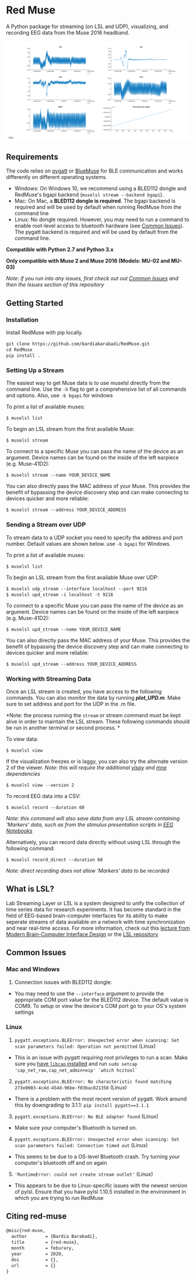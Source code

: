 
# Red Muse

A Python package for streaming (on LSL and UDP), visualizing, and recording EEG data from the Muse 2016 headband. 

![Blinks](BlinkSample.png)

## Requirements

The code relies on [pygatt](https://github.com/peplin/pygatt) or [BlueMuse](https://github.com/kowalej/BlueMuse/tree/master/Dist) for BLE communication and works differently on different operating systems.

- Windows: On Windows 10, we recommend using a BLED112 dongle and RedMuse's bgapi backend (`muselsl stream --backend bgapi`).
- Mac: On Mac, a **BLED112 dongle is required**. The bgapi backend is required and will be used by default when running RedMuse from the command line
- Linux: No dongle required. However, you may need to run a command to enable root-level access to bluetooth hardware (see [Common Issues](#linux)). The pygatt backend is required and will be used by default from the command line.

**Compatible with Python 2.7 and Python 3.x**

**Only compatible with Muse 2 and Muse 2016 (Models: MU-02 and MU-03)**

_Note: if you run into any issues, first check out out [Common Issues](#common-issues) and then the Issues section of this repository_

## Getting Started

### Installation

Install RedMuse with pip locally. 

    git clone https://github.com/bardiabarabadi/RedMuse.git
    cd RedMuse
    pip install .

### Setting Up a Stream

The easiest way to get Muse data is to use muselsl directly from the command line. Use the `-h` flag to get a comprehensive list of all commands and options. Also, use `-b bgapi` for windows

To print a list of available muses:

    $ muselsl list

To begin an LSL stream from the first available Muse:

    $ muselsl stream  

To connect to a specific Muse you can pass the name of the device as an argument. Device names can be found on the inside of the left earpiece (e.g. Muse-41D2):

    $ muselsl stream --name YOUR_DEVICE_NAME

You can also directly pass the MAC address of your Muse. This provides the benefit of bypassing the device discovery step and can make connecting to devices quicker and more reliable:

    $ muselsl stream --address YOUR_DEVICE_ADDRESS

### Sending a Stream over UDP

To stream data to a UDP socket you need to specify the address and port number. Default values are shown below. use `-b bgapi` for Windows.

To print a list of available muses:

    $ muselsl list

To begin an LSL stream from the first available Muse over UDP:

    $ muselsl udp_stream --interface localhost --port 9216
    $ muselsl upd_stream -i localhost -t 9216

To connect to a specific Muse you can pass the name of the device as an argument. Device names can be found on the inside of the left earpiece (e.g. Muse-41D2):

    $ muselsl upd_stream --name YOUR_DEVICE_NAME

You can also directly pass the MAC address of your Muse. This provides the benefit of bypassing the device discovery step and can make connecting to devices quicker and more reliable:

    $ muselsl upd_stream --address YOUR_DEVICE_ADDRESS

### Working with Streaming Data

Once an LSL stream is created, you have access to the following commands. You can also monitor the data by running **_plot_UPD.m_**. Make sure to set address and port for the UDP in the .m file.

*Note: the process running the `stream` or stream command must be kept alive in order to maintain the LSL stream. These following commands should be run in another terminal or second process. *

To view data:

    $ muselsl view

If the visualization freezes or is laggy, you can also try the alternate version 2 of the viewer. *Note: this will require the additional [vispy](https://github.com/vispy/vispy) and [mne](https://github.com/mne-tools/mne-python) dependencies*

    $ muselsl view --version 2

To record EEG data into a CSV:

    $ muselsl record --duration 60  

*Note: this command will also save data from any LSL stream containing 'Markers' data, such as from the stimulus presentation scripts in [EEG Notebooks](https://github.com/neurotechx/eeg-notebooks)*

Alternatively, you can record data directly without using LSL through the following command:

    $ muselsl record_direct --duration 60

_Note: direct recording does not allow 'Markers' data to be recorded_

## What is LSL?

Lab Streaming Layer or LSL is a system designed to unify the collection of time series data for research experiments. It has become standard in the field of EEG-based brain-computer interfaces for its ability to make seperate streams of data available on a network with time synchronization and near real-time access. For more information, check out this [lecture from Modern Brain-Computer Interface Design](https://www.youtube.com/watch?v=Y1at7yrcFW0) or the [LSL repository](https://github.com/sccn/labstreaminglayer)

## Common Issues

### Mac and Windows

1.  Connection issues with BLED112 dongle:

- You may need to use the `--interface` argument to provide the appropriate COM port value for the BLED112 device. The default value is COM9. To setup or view the device's COM port go to your OS's system settings

### Linux

1.  `pygatt.exceptions.BLEError: Unexpected error when scanning: Set scan parameters failed: Operation not permitted` (Linux)

- This is an issue with pygatt requiring root privileges to run a scan. Make sure you [have `libcap` installed](https://askubuntu.com/questions/347788/how-can-i-install-libpcap-header-files-on-ubuntu-12-04) and run `` sudo setcap 'cap_net_raw,cap_net_admin+eip' `which hcitool` ``

2.  `pygatt.exceptions.BLEError: No characteristic found matching 273e0003-4c4d-454d-96be-f03bac821358` (Linux)

- There is a problem with the most recent version of pygatt. Work around this by downgrading to 3.1.1: `pip install pygatt==3.1.1`

3.  `pygatt.exceptions.BLEError: No BLE adapter found` (Linux)

- Make sure your computer's Bluetooth is turned on.

4.  `pygatt.exceptions.BLEError: Unexpected error when scanning: Set scan parameters failed: Connection timed out` (Linux)

- This seems to be due to a OS-level Bluetooth crash. Try turning your computer's bluetooth off and on again

5.  `'RuntimeError: could not create stream outlet'` (Linux)

- This appears to be due to Linux-specific issues with the newest version of pylsl. Ensure that you have pylsl 1.10.5 installed in the environment in which you are trying to run RedMuse

## Citing red-muse

```
@misc{red-muse,
  author       = {Bardia Barabadi},
  title        = {red-muse},
  month        = feburary,
  year         = 2020,
  doi          = {},
  url          = {}
}
```